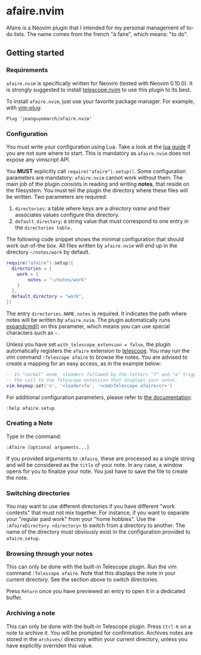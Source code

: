 # afaire.nvim

Afaire is a Neovim plugin that I intended for my personal management of to-do
lists. The name comes from the french "à faire", which means: "to do".

## Getting started

### Requirements

`afaire.nvim` is specifically written for Neovim (tested with Neovim 0.10.0). It
is strongly suggested to install [telescope.nvim][a] to use this plugin to its best.

To install `afaire.nvim`, just use your favorite package manager. For example,
with [vim-plug][b]:

```vim
Plug 'jeanguyomarch/afaire.nvim'
```

### Configuration

You must write your configuration using Lua. Take a look at the [lua guide][c]
if you are not sure where to start. This is mandatory as `afaire.nvim` does
not expose any vimscript API.

You **MUST** explicitly call `require("afaire").setup()`. Some configuration
parameters are mandatory: `afaire.nvim` cannot work without them. The main job
of the plugin consists in reading and writing **notes**, that reside on the
filesystem. You must tell the plugin the directory where these files will be
written. Two parameters are required:

1. `directories`: a table where keys are a *directory name* and their associates
   values configure this directory.
2. `default_directory`: a string value that must correspond to one entry in
   the `directories table.`

The following code snippet shows the minimal configuration that should work
out-of-the box. All files written by `afaire.nvim` will end up in the
directory `~/notes/work` by default.

```lua
require("afaire").setup({
  directories = {
    work = {
        notes = "~/notes/work"
    }
  },
  default_directory = "work",
})
```

The entry `directories.NAME.notes` is required. It indicates the path where
notes will be written by `afaire.nvim`. The plugin automatically runs
[expandcmd()][d] on this parameter, which means you can use special characters
such as `~`.


Unless you have set `with_telescope_extension = false`, the plugin automatically
registers the `afaire` extension to [telescope][a]. You may run the vim command
`:Telescope afaire` to browse the notes. You are advised to create a mapping
for an easy access, as in the example below:


```lua
-- In "normal" mode, <leader> followed by the letters "f" and "a" triggers
-- the call to the Telescope extension that displays your notes.
vim.keymap.set('n', '<leader>fa', '<cmd>Telescope afaire<cr>')
```

For additional configuration parameters, please refer to [the documentation](doc/afaire.txt):

```vim
:help afaire.setup
```

### Creating a Note

Type in the command:

```vimscript
:Afaire [optional arguments...]
```

If you provided arguments to `:Afaire`, these are processed as a single string
and will be considered as the `title` of your note. In any case, a window opens
for you to finalize your note. You just have to save the file to create the note.


### Switching directories

You may want to use different directories if you have different "work contexts"
that must not mix together. For instance, if you want to separate your "regular
paid work" from your "home hobbies". Use the `:AfaireDirectory <directory>` to
switch from a directory to another. The name of the directory must obviously
exist in the configuration provided to `afaire.setup`.



### Browsing through your notes

This can only be done with the built-in Telescope plugin. Run the vim command
`:Telescope afaire`. Note that this displays the note in your current
directory. See the section above to switch directories.

Press `Return` once you have previewed an entry to open it in a dedicated
buffer.


### Archiving a note

This can only be done with the built-in Telescope plugin. Press `Ctrl-K`
on a note to archive it. You will be prompted for confirmation. Archives notes
are stored in the `archives/` directory within your current directory, unless
you have explicitly overriden this value.




[a]: https://github.com/nvim-telescope/telescope.nvim
[b]: https://github.com/junegunn/vim-plug
[c]: https://neovim.io/doc/user/lua-guide.html
[d]: https://neovim.io/doc/user/builtin.html#expandcmd()
